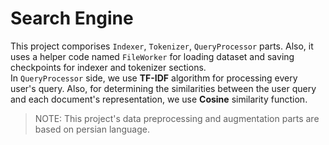 # Search Engine
This project comporises `Indexer`, `Tokenizer`, `QueryProcessor` parts. Also, it uses a helper code named `FileWorker` for loading dataset and saving checkpoints for indexer and tokenizer sections.  
In `QueryProcessor` side, we use **TF-IDF** algorithm for processing every user's query. Also, for determining the similarities between the user query and each document's representation, we use **Cosine** similarity function.  
> NOTE: This project's data preprocessing and augmentation parts are based on persian language.
